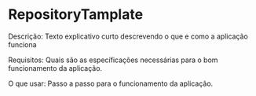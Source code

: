 # RepositoryTamplate

Descrição: Texto explicativo curto descrevendo o que e como a aplicação funciona 

Requisitos: Quais são as específicações necessárias para o bom funcionamento da aplicação.

O que usar: Passo a passo para o funcionamento da aplicação.
